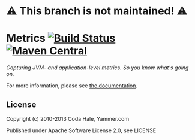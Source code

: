 # :warning: This branch is not maintained! :warning:

Metrics [![Build Status](https://secure.travis-ci.org/dropwizard/metrics.png)](http://travis-ci.org/dropwizard/metrics)
[![Maven Central](https://maven-badges.herokuapp.com/maven-central/io.dropwizard.metrics/metrics-core/badge.svg)](https://maven-badges.herokuapp.com/maven-central/io.dropwizard.metrics/metrics-core/)
=======

*Capturing JVM- and application-level metrics. So you know what's going on.*

For more information, please see [the documentation](http://dropwizard.github.io/metrics/).


License
-------

Copyright (c) 2010-2013 Coda Hale, Yammer.com

Published under Apache Software License 2.0, see LICENSE
